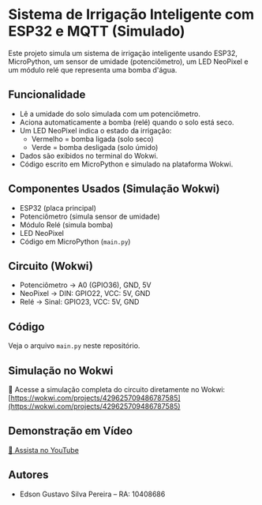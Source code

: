 # Sistema de Irrigação Inteligente com ESP32 e MQTT (Simulado)

Este projeto simula um sistema de irrigação inteligente usando ESP32, MicroPython, um sensor de umidade (potenciômetro), um LED NeoPixel e um módulo relé que representa uma bomba d'água.

## Funcionalidade
- Lê a umidade do solo simulada com um potenciômetro.
- Aciona automaticamente a bomba (relé) quando o solo está seco.
- Um LED NeoPixel indica o estado da irrigação:
  - Vermelho = bomba ligada (solo seco)
  - Verde = bomba desligada (solo úmido)
- Dados são exibidos no terminal do Wokwi.
- Código escrito em MicroPython e simulado na plataforma Wokwi.

## Componentes Usados (Simulação Wokwi)
- ESP32 (placa principal)
- Potenciômetro (simula sensor de umidade)
- Módulo Relé (simula bomba)
- LED NeoPixel
- Código em MicroPython (`main.py`)

## Circuito (Wokwi)
- Potenciômetro → A0 (GPIO36), GND, 5V
- NeoPixel → DIN: GPIO22, VCC: 5V, GND
- Relé → Sinal: GPIO23, VCC: 5V, GND

## Código
Veja o arquivo `main.py` neste repositório.

## Simulação no Wokwi

🔗 Acesse a simulação completa do circuito diretamente no Wokwi:  
[https://wokwi.com/projects/429625709486787585](https://wokwi.com/projects/429625709486787585)

## Demonstração em Vídeo
[🔗 Assista no YouTube](https://youtu.be/Mx8yYbpQopg?si=bhWTE6jdw4mN8kx-)

## Autores
- Edson Gustavo Silva Pereira – RA: 10408686
